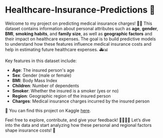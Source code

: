 # **Healthcare-Insurance-Predictions** 🌟

Welcome to my project on predicting medical insurance charges! 🏥💸 This dataset contains information about personal attributes such as **age**, **gender**, **BMI**, **smoking habits**, and **family size**, as well as **geographic factors** and their impact on healthcare expenses. The goal is to build predictive models to understand how these features influence medical insurance costs and help in estimating future healthcare expenses. 🚑📊

Key features in this dataset include:
- **Age**: The insured person's age
- **Sex**: Gender (male or female)
- **BMI**: Body Mass Index
- **Children**: Number of dependents
- **Smoker**: Whether the insured is a smoker (yes or no)
- **Region**: Geographic region of the insured person
- **Charges**: Medical insurance charges incurred by the insured person

🔗 You can find this project on Kaggle [here]([https://www.kaggle.com/code/pranal17/healthcare-insurance-eda/edit]).

Feel free to explore, contribute, and give your feedback! 👨‍💻👩‍💻 Let’s dive into the data and start analyzing how these personal and regional factors shape insurance costs! 🚀
